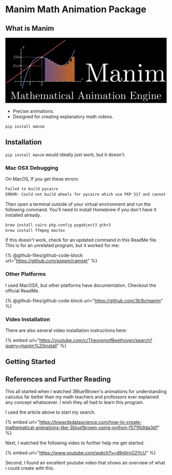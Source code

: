 # Manim Math Animation Package

## What is Manim

![](<../../../../../.gitbook/assets/image (459).png>)

* Precise animations.
* Designed for creating explanatory math videos.

```
pip install manim
```

## Installation

`pip install manim` would ideally just work, but it doesn't.

### Mac OSX Debugging

On MacOS, If you get these errors:

```bash
Failed to build pycairo
ERROR: Could not build wheels for pycairo which use PEP 517 and cannot be installed directly
```

Then open a terminal outside of your virtual environment and run the following command. You'll need to install Homebrew if you don't have it installed already.

```bash
brew install cairo pkg-config pygobject3 gtk+3
brew install ffmpeg mactex
```

If this doesn't work, check for an updated command in this ReadMe file. This is for an unrelated program, but it worked for me:

{% @github-files/github-code-block url="https://github.com/azeam/camset" %}

### Other Platforms

I used MacOSX, but other platforms have documentation. Checkout the official ReadMe.

{% @github-files/github-code-block url="https://github.com/3b1b/manim" %}

### Video Installation

There are also several video installation instructions here:

{% embed url="https://youtube.com/c/TheoremofBeethoven/search?query=manim%20install" %}

## Getting Started

## References and Further Reading

This all started when I watched 3Blue1Brown's animations for understanding calculus far better than my math teachers and professors ever explained any concept whatsoever. I wish they all had to learn this program.

I used the article above to start my search.

{% embed url="https://towardsdatascience.com/how-to-create-mathematical-animations-like-3blue1brown-using-python-f571fb9da3d1" %}

Next, I watched the following video to further help me get started.

{% embed url="https://www.youtube.com/watch?v=d9nbtyO2YcU" %}

Second, I found an excellent youtube video that shows an overview of what i could create with this.
